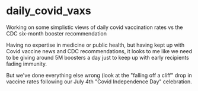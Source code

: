 # daily_covid_vaxs

Working on some simplistic views of daily covid vaccination rates vs the CDC six-month booster recommendation

Having no expertise in medicine or public health, but having kept up with Covid vaccine news and CDC recommendations,
it looks to me like we need to be giving around 5M boosters a day just to keep up with early recipients fading immunity.

But we've done everything else wrong (look at the "falling off a cliff" drop in vaccine rates following our July 4th
"Covid Independence Day" celebration.
